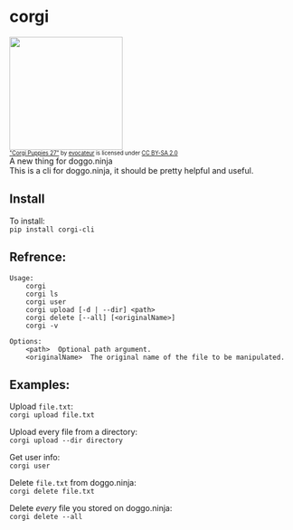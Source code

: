 # corgi
<img width=200 src="https://live.staticflickr.com/8089/8526270764_6d50d1a34f_b.jpg"></img>  
<sup><sup>["Corgi Puppies 27"](https://www.flickr.com/photos/84989911@N00/8526270764) by [evocateur](https://www.flickr.com/photos/84989911@N00) is licensed under [CC BY-SA 2.0](https://creativecommons.org/licenses/by-sa/2.0/?ref=ccsearch&atype=rich)</sup></sup>  
A new thing for doggo.ninja  
This is a cli for doggo.ninja, it should be pretty helpful and useful.  
## Install
To install:  
```pip install corgi-cli```
## Refrence:
```
Usage:
    corgi
    corgi ls
    corgi user
    corgi upload [-d | --dir] <path>
    corgi delete [--all] [<originalName>]
    corgi -v

Options:
    <path>  Optional path argument.
    <originalName>  The original name of the file to be manipulated.
```
## Examples:
Upload ```file.txt```:  
```corgi upload file.txt```  
  
Upload every file from a directory:  
```corgi upload --dir directory```  
  
Get user info:  
```corgi user```  
  
Delete ```file.txt``` from doggo.ninja:  
```corgi delete file.txt```  
  
Delete _every_ file you stored on doggo.ninja:  
```corgi delete --all```
